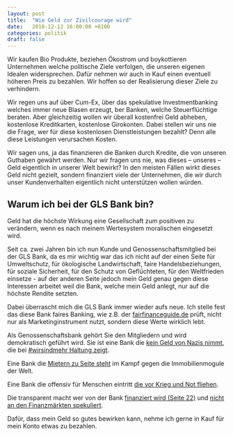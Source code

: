 ```yaml
---
layout: post
title:  "Wie Geld zur Zivilcourage wird"
date:   2018-12-12 16:00:00 +0100
categories: politik
draft: false
---
```


Wir kaufen Bio Produkte, beziehen Ökostrom und boykottieren Unternehmen welche politische Ziele verfolgen,
die unseren eigenen Idealen widersprechen. Dafür nehmen wir auch in Kauf einen eventuell höheren Preis zu
bezahlen. Wir hoffen so der Realisierung dieser Ziele zu verhindern.

Wir regen uns auf über Cum-Ex, über das spekulative Investmentbanking welches immer neue Blasen erzeugt, 
ber Banken, welche Steuerflüchtige beraten. Aber gleichzeitig wollen wir überall kostenfrei Geld abheben,
kostenlose Kreditkarten, kostenlose Girokonten. Dabei stellen wir uns nie die Frage, wer für diese
kostenlosen Dienstleistungen bezahlt? Denn alle diese Leistungen verursachen Kosten.

Wir sagen uns, ja das finanzieren die Banken durch Kredite, die von unseren Guthaben gewährt werden. Nur
wir fragen uns nie, was dieses – unseres – Geld eigentlich in unserer Welt bewirkt? In den meisten Fällen
wirkt dieses Geld nicht gezielt, sondern finanziert viele der Unternehmen, die wir durch unser
Kundenverhalten eigentlich nicht unterstützen wollen würden.

## Warum ich bei der GLS Bank bin?

Geld hat die höchste Wirkung eine Gesellschaft zum positiven zu verändern, wenn es nach meinem Wertesystem moralischen
eingesetzt wird.

Seit ca. zwei Jahren bin ich nun Kunde und Genossenschaftsmitglied bei der GLS Bank, da es mir wichtig war das ich nicht
auf der einen Seite für Umweltschutz, für ökologische Landwirtschaft, faire Handelsbeziehungen, für soziale Sicherheit,
für den Schutz von Geflüchteten, für den Weltfrieden einsetze - auf der anderen Seite jedoch mein Geld genau gegen diese
Interessen arbeitet weil die Bank, welche mein Geld anlegt, nur auf die höchste Rendite setzten.

Dabei überrascht mich die GLS Bank immer wieder aufs neue. Ich stelle fest das diese Bank faires Banking, wie z.B. der [fairfinanceguide.de](https://www.fairfinanceguide.de/) prüft, 
nicht nur als Marketinginstrument nutzt, sondern diese Werte wirklich lebt.

Als Genossenschaftsbank gehört Sie den Mitgliedern und wird demokratisch geführt wird. Sie ist eine Bank die
[kein Geld von Nazis nimmt](http://www.taz.de/!5507138/), die bei [#wirsindmehr Haltung zeigt](https://blog.gls.de/bankspiegel/bs-2018-2-wir-sind-mehr-haltung/).

Eine Bank die [Mietern zu Seite steht](https://www.rbb24.de/politik/beitrag/2018/12/berlin-gls-bank-sagt-unterstuetzung-fuer-mieter-in-der-karl-marx-allee-zu.html)
im Kampf gegen die Immobilienmogule der Welt.

Eine Bank die offensiv für Menschen eintritt [die vor Krieg und Not fliehen](https://www.gls.de/privatkunden/gls-fluechtlingshilfe/).

Die transparent macht wer von der Bank [finanziert wird (Seite 22)](https://www.gls.de/media/PDF/Bankspiegel/GLS_Bankspiegel_232.pdf)
und [nicht an den Finanzmärkten spekuliert](https://www.gls.de/privatkunden/gls-bank/gls-nachhaltigkeit/).

Dafür, dass mein Geld so gutes bewirken kann, nehme ich gerne in Kauf für mein Konto etwas zu bezahlen.